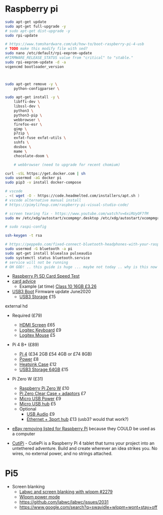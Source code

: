 Raspberry pi
============


```bash
sudo apt-get update
sudo apt-get full-upgrade -y
# sudo apt-get dist-upgrade -y
sudo rpi-update

# https://www.tomshardware.com/uk/how-to/boot-raspberry-pi-4-usb
# TODO make this modify file with sed?
sudo nano /etc/default/rpi-eeprom-update
#FIRMWARE_RELEASE_STATUS value from "critical" to "stable."
sudo rpi-eeprom-update -d -a
vcgencmd bootloader_version



sudo apt-get remove -y \
    python-configparser \

sudo apt-get install -y \
    libffi-dev \
    libssl-dev \
    python3 \
    python3-pip \
    webbrowser \
    firefox-esr \
    gimp \
    p7zip \
    exfat-fuse exfat-utils \
    sshfs \
    dosbox \
    mame \
    chocolate-doom \

    # webbrowser (need to upgrade for recent chomium)

curl -sSL https://get.docker.com | sh
sudo usermod -aG docker pi
sudo pip3 -v install docker-compose

# vscode
. <( wget -O - https://code.headmelted.com/installers/apt.sh )
# vscode alternative manual install
# https://pimylifeup.com/raspberry-pi-visual-studio-code/

# screen tearing fix - https://www.youtube.com/watch?v=6xiRUyOF7fM
sudo mv /etc/xdg/autostart/xcompmgr.desktop /etc/xdg/autostart/xcompmgr.desktop.backup

# sudo raspi-config

ssh-keygen -t rsa

# https://peppe8o.com/fixed-connect-bluetooth-headphones-with-your-raspberry-pi/
sudo usermod -G bluetooth -a pi
sudo apt-get install bluealsa pulseaudio
sudo systemctl status bluetooth.service
# service will not be running
# OH GOD! .. this guide is huge ... maybe not today .. why is this now broken :(
```


* [Raspberry Pi SD Card Speed Test](https://www.raspberrypi.org/blog/sd-card-speed-test/)
* [card advice](https://ototo.fm/best-sd-card-for-raspberry-pi-3/)
    * Example (at time) [Class 10 16GB £3.26](https://www.amazon.co.uk/dp/B07YGZHSJS/)
* [USB3 Boot](https://www.tomshardware.com/uk/how-to/boot-raspberry-pi-4-usb) Firmware update June2020
    * [USB3 Storage](https://www.amazon.co.uk/gp/product/B07FD8H2KD/) £15

external hd


* Required (£79)
    * [HDMI Screen](https://www.amazon.co.uk/dp/B016UPDUBO/) £65
    * [Logitec Keyboard](https://www.amazon.co.uk/Logitech-Business-Keyboard-Windows-Linux/dp/B003ZY9Z40/) £9
    * [Logitex Mouse](https://www.amazon.co.uk/Logitech-Optical-Ambidextrous-Mouse-Windows/dp/B00AZKNPZC) £5
* Pi 4 B+ (£89)
    * [Pi 4](https://thepihut.com/collections/raspberry-pi/products/raspberry-pi-4-model-b) (£34 2GB £54 4GB or £74 8GB)
    * [Power](https://thepihut.com/collections/raspberry-pi-power-supplies/products/raspberry-pi-psu-uk) £8
    * [Heatsink Case](https://thepihut.com/collections/raspberry-pi-cases/products/aluminium-armour-heatsink-case-for-raspberry-pi-4) £12
    * [USB3 Storage 64GB](https://www.amazon.co.uk/gp/product/B07FD8H2KD/) £15
* Pi Zero W (£31)
    * [Raspberry Pi Zero W](https://www.raspberrypi.org/products/raspberry-pi-zero-w/) £10
    * [Pi Zero Clear Case + adaptors](https://www.amazon.co.uk/GeeekPi-Raspberry-Starter-Heatsink-Screwdriver/dp/B07MGFRHHR/) £7
    * [Micro USB Power](https://thepihut.com/collections/raspberry-pi-power-supplies/products/official-raspberry-pi-universal-power-supply) £9
    * [Micro USB hub](https://thepihut.com/products/usb-mini-hub-with-power-switch-otg-micro-usb) £5
    * Optional
        * [USB Audio](https://www.amazon.co.uk/NOWBOTUCH-External-Converter-Microphone-Headphone/dp/B0894WJRW9/) £9
        * [Ethernet + 3port hub](https://www.amazon.co.uk/Nllano-USB-A3-0-Ethernet-Adapter-Aluminum/dp/B073PVB9MM/) £13 (usb3? would that work?)


* [eBay removing listed for Raspberry Pi](https://twitter.com/lbhq/status/1323482627681198080) because they COULD be used as a computer


* [CutiPi](https://cutiepi.io/) - CutiePi is a Raspberry Pi 4 tablet that turns your project into an untethered adventure. Build and create wherever an idea strikes you. No wires, no external power, and no strings attached.

Pi5
===

* Screen blanking
    * [Labwc and screen blanking with wlopm #2279](https://github.com/labwc/labwc/issues/2279)
    * [Wlopm power mode](https://forums.raspberrypi.com/viewtopic.php?t=372383)
    * https://github.com/labwc/labwc/issues/2031
    * https://www.google.com/search?q=swayidle+wlopm+wont+stay+off
